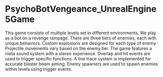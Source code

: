 # PsychoBotVengeance_UnrealEngine5Game


This game consists of multiple levels set in different environments.
We play as a bot on a revenge rampage.
There are three tiers of enemies, each with unique behaviors.
Custom explosions are designed for each type of enemy.
Projectile movements vary based on the enemy tier.
The game features a meta sound system with a stereo experience.
Overlap and hit events are used to trigger specific functions.
A line trace system is implemented for accurate blaster beam aiming.
Enemy spawners are used to spawn enemies within levels using trigger events.

